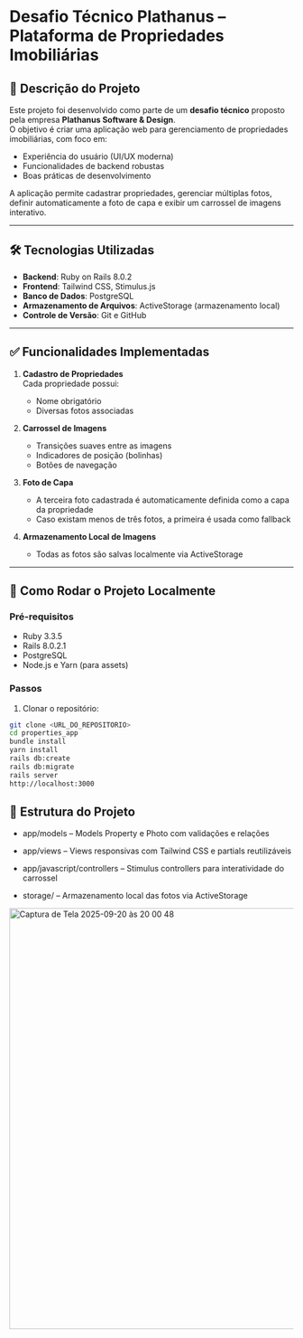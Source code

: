 # Desafio Técnico Plathanus – Plataforma de Propriedades Imobiliárias

## 📌 Descrição do Projeto

Este projeto foi desenvolvido como parte de um **desafio técnico** proposto pela empresa **Plathanus Software & Design**.  
O objetivo é criar uma aplicação web para gerenciamento de propriedades imobiliárias, com foco em:

- Experiência do usuário (UI/UX moderna)
- Funcionalidades de backend robustas
- Boas práticas de desenvolvimento

A aplicação permite cadastrar propriedades, gerenciar múltiplas fotos, definir automaticamente a foto de capa e exibir um carrossel de imagens interativo.

---

## 🛠 Tecnologias Utilizadas

- **Backend**: Ruby on Rails 8.0.2  
- **Frontend**: Tailwind CSS, Stimulus.js  
- **Banco de Dados**: PostgreSQL  
- **Armazenamento de Arquivos**: ActiveStorage (armazenamento local)  
- **Controle de Versão**: Git e GitHub  

---

## ✅ Funcionalidades Implementadas

1. **Cadastro de Propriedades**  
   Cada propriedade possui:
   - Nome obrigatório  
   - Diversas fotos associadas  

2. **Carrossel de Imagens**  
   - Transições suaves entre as imagens  
   - Indicadores de posição (bolinhas)  
   - Botões de navegação  

3. **Foto de Capa**  
   - A terceira foto cadastrada é automaticamente definida como a capa da propriedade  
   - Caso existam menos de três fotos, a primeira é usada como fallback  

4. **Armazenamento Local de Imagens**  
   - Todas as fotos são salvas localmente via ActiveStorage
---

## 🚀 Como Rodar o Projeto Localmente

### Pré-requisitos

- Ruby 3.3.5  
- Rails 8.0.2.1  
- PostgreSQL  
- Node.js e Yarn (para assets)  

### Passos

1. Clonar o repositório:

```bash
git clone <URL_DO_REPOSITORIO>
cd properties_app
bundle install
yarn install
rails db:create
rails db:migrate
rails server
http://localhost:3000
```

## 📂 Estrutura do Projeto

- app/models – Models Property e Photo com validações e relações

- app/views – Views responsivas com Tailwind CSS e partials reutilizáveis

- app/javascript/controllers – Stimulus controllers para interatividade do carrossel

- storage/ – Armazenamento local das fotos via ActiveStorage

<img width="1371" height="745" alt="Captura de Tela 2025-09-20 às 20 00 48" src="https://github.com/user-attachments/assets/498a1aa7-35a7-4ff3-9c03-6f64382ce0bc" />

  
